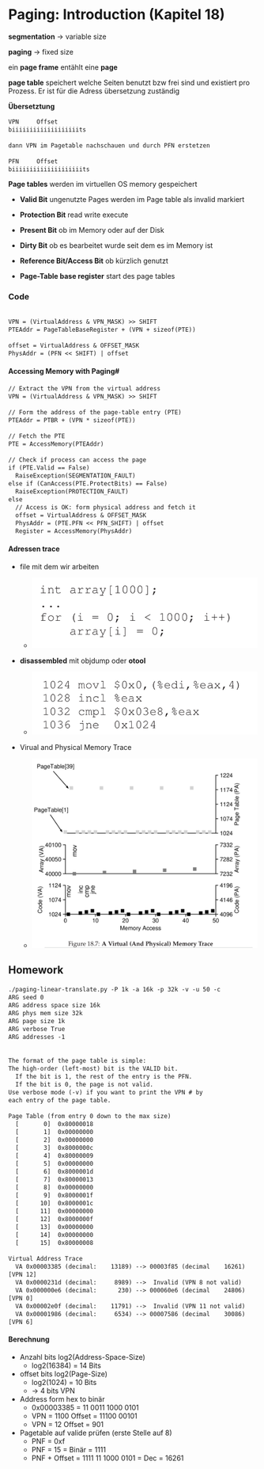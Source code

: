 # Paging: Introduction (Kapitel 18)

**segmentation** -> variable size

**paging** -> fixed size

ein **page frame** entählt eine **page**  

**page table** speichert welche Seiten benutzt bzw frei sind und existiert 
pro Prozess. Er ist für die Adress übersetzung zuständig

**Übersetztung**

    VPN     Offset 
    biiiiiiiiiiiiiiiiiiits
    
    dann VPN im Pagetable nachschauen und durch PFN erstetzen
    
    PFN     Offset
    biiiiiiiiiiiiiiiiiiiits

**Page tables** werden im virtuellen OS memory gespeichert

- **Valid Bit** ungenutzte Pages werden im Page table als invalid markiert
- **Protection Bit** read write execute
- **Present Bit** ob im Memory oder auf der Disk
- **Dirty Bit** ob es bearbeitet wurde seit dem es im Memory ist
- **Reference Bit/Access Bit** ob kürzlich genutzt



- **Page-Table base register** start des page tables 


### Code

```shell

VPN = (VirtualAddress & VPN_MASK) >> SHIFT
PTEAddr = PageTableBaseRegister + (VPN + sizeof(PTE))

offset = VirtualAddress & OFFSET_MASK
PhysAddr = (PFN << SHIFT) | offset
```


#### Accessing Memory with Paging#

```shell
// Extract the VPN from the virtual address
VPN = (VirtualAddress & VPN_MASK) >> SHIFT

// Form the address of the page-table entry (PTE)
PTEAddr = PTBR + (VPN * sizeof(PTE))

// Fetch the PTE
PTE = AccessMemory(PTEAddr)

// Check if process can access the page
if (PTE.Valid == False)
  RaiseException(SEGMENTATION_FAULT)
else if (CanAccess(PTE.ProtectBits) == False)
  RaiseException(PROTECTION_FAULT)
else
  // Access is OK: form physical address and fetch it
  offset = VirtualAddress & OFFSET_MASK
  PhysAddr = (PTE.PFN << PFN_SHIFT) | offset
  Register = AccessMemory(PhysAddr)
```

#### Adressen trace

- file mit dem wir arbeiten
  - ![](Bilder/ArrayC.png) 


- **disassembled** mit objdump oder **otool**
  - ![](Bilder/ArrayCassambler.png) 

- Virual and Physical Memory Trace
  - ![](Bilder/Trace.png) 


## Homework

```shell
./paging-linear-translate.py -P 1k -a 16k -p 32k -v -u 50 -c
ARG seed 0
ARG address space size 16k
ARG phys mem size 32k
ARG page size 1k
ARG verbose True
ARG addresses -1


The format of the page table is simple:
The high-order (left-most) bit is the VALID bit.
  If the bit is 1, the rest of the entry is the PFN.
  If the bit is 0, the page is not valid.
Use verbose mode (-v) if you want to print the VPN # by
each entry of the page table.

Page Table (from entry 0 down to the max size)
  [       0]  0x80000018
  [       1]  0x00000000
  [       2]  0x00000000
  [       3]  0x8000000c
  [       4]  0x80000009
  [       5]  0x00000000
  [       6]  0x8000001d
  [       7]  0x80000013
  [       8]  0x00000000
  [       9]  0x8000001f
  [      10]  0x8000001c
  [      11]  0x00000000
  [      12]  0x8000000f
  [      13]  0x00000000
  [      14]  0x00000000
  [      15]  0x80000008

Virtual Address Trace
  VA 0x00003385 (decimal:    13189) --> 00003f85 (decimal    16261) [VPN 12]
  VA 0x0000231d (decimal:     8989) -->  Invalid (VPN 8 not valid)
  VA 0x000000e6 (decimal:      230) --> 000060e6 (decimal    24806) [VPN 0]
  VA 0x00002e0f (decimal:    11791) -->  Invalid (VPN 11 not valid)
  VA 0x00001986 (decimal:     6534) --> 00007586 (decimal    30086) [VPN 6]

```


#### Berechnung

- Anzahl bits log2(Address-Space-Size)
  - log2(16384) = 14 Bits
- offset bits log2(Page-Size)
  - log2(1024) = 10 Bits
  - -> 4 bits VPN
- Address form hex to binär
  - 0x00003385 = 11 0011 1000 0101
  - VPN = 1100      Offset = 11100 00101
  - VPN = 12        Offset = 901
- Pagetable auf valide prüfen (erste Stelle auf 8)
  - PNF = 0xf
  - PNF = 15 = Binär = 1111
  - PNF + Offset = 1111 11 1000 0101 = Dec = 16261